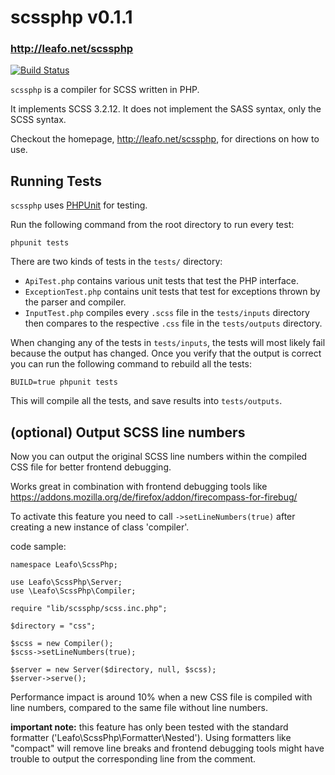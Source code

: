 # scssphp v0.1.1
### <http://leafo.net/scssphp>

[![Build Status](https://secure.travis-ci.org/leafo/scssphp.png)](http://travis-ci.org/leafo/scssphp)

`scssphp` is a compiler for SCSS written in PHP.

It implements SCSS 3.2.12. It does not implement the SASS syntax, only the SCSS
syntax.

Checkout the homepage, <http://leafo.net/scssphp>, for directions on how to use.

## Running Tests

`scssphp` uses [PHPUnit](https://github.com/sebastianbergmann/phpunit) for testing.

Run the following command from the root directory to run every test:

    phpunit tests

There are two kinds of tests in the `tests/` directory:

* `ApiTest.php` contains various unit tests that test the PHP interface.
* `ExceptionTest.php` contains unit tests that test for exceptions thrown by the parser and compiler.
* `InputTest.php` compiles every `.scss` file in the `tests/inputs` directory
  then compares to the respective `.css` file in the `tests/outputs` directory.

When changing any of the tests in `tests/inputs`, the tests will most likely
fail because the output has changed. Once you verify that the output is correct
you can run the following command to rebuild all the tests:

    BUILD=true phpunit tests

This will compile all the tests, and save results into `tests/outputs`.

## (optional) Output SCSS line numbers

Now you can output the original SCSS line numbers within the compiled CSS file for better frontend debugging.

Works great in combination with frontend debugging tools like https://addons.mozilla.org/de/firefox/addon/firecompass-for-firebug/

To activate this feature you need to call `->setLineNumbers(true)` after creating a new instance of class 'compiler'.

code sample:

    namespace Leafo\ScssPhp;

    use Leafo\ScssPhp\Server;
    use \Leafo\ScssPhp\Compiler;

    require "lib/scssphp/scss.inc.php";
    
    $directory = "css";

    $scss = new Compiler();
    $scss->setLineNumbers(true);

    $server = new Server($directory, null, $scss);
    $server->serve();


Performance impact is around 10% when a new CSS file is compiled with line numbers, compared to the same file without line numbers.

**important note:** this feature has only been tested with the standard formatter ('Leafo\ScssPhp\Formatter\Nested'). 
Using formatters like "compact" will remove line breaks and frontend debugging tools might have trouble to output the corresponding line from the comment.


